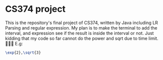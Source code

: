 # CS374 project
This is the repository's final project of CS374, written by Java including LR Parsing and regular expression.
My plan is to make the terminal to add the interval, and expression see if the result is inside the interval or not.
Just kidding that my code so far cannot do the power and sqrt due to time limit. 🤣🤣🤣
E.g:
```latex
\exp{2},\sqrt{3}
```
